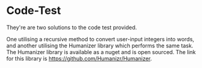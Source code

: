 # Code-Test
They're are two solutions to the code test provided.

One utilising a recursive method to convert user-input integers into words, and another utilising the Humanizer library which performs the same task.
The Humanizer library is available as a nuget and is open sourced. The link for this library is https://github.com/Humanizr/Humanizer.
